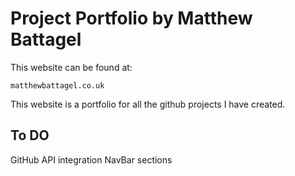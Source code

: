 # Project Portfolio by Matthew Battagel 

This website can be found at:
```
matthewbattagel.co.uk
```

This website is a portfolio for all the github projects I have created.

## To DO

GitHub API integration
NavBar sections
